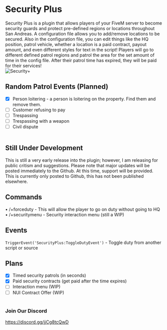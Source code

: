 # Security Plus
Security Plus is a plugin that allows players of your FiveM server to become security guards and protect pre-defined regions or locations throughout San Andreas. A configuration file allows you to add/remove locations to be secured. Also in the configuration file, you can edit things like the HQ position, patrol vehicle, whether a location is a paid contract, payout amount, and even different styles for text in the script! Players will go to different defined patrol regions and patrol the area for the set amount of time in the config file. After their patrol time has expired, they will be paid for their services!
<br>
![Security+](https://i.imgur.com/cElRyrE.png)
<br>
## Random Patrol Events (Planned)
- [x] Person loitering - a person is loitering on the property. Find them and remove them.
- [ ] Customer refusing to pay
- [ ] Trespassing
- [ ] Trespassing with a weapon
- [ ] Civil dispute
<br><br>
## Still Under Development
This is still a very early release into the plugin; however, I am releasing for public critism and suggestions. Please note that major updates will be posted immediately to the Github. At this time, support will be provided. This is currently only posted to Github, this has not been published elsewhere.
<br>
## Commands
• /+forceduty - This will allow the player to go on duty without going to HQ<br>
• /+securitymenu - Security interaction menu (still a WIP)
<br>
## Events
```TriggerEvent('SecurityPlus:ToggleDutyEvent')``` - Toggle duty from another script or source
## Plans
- [x] Timed security patrols (in seconds)
- [x] Paid security contracts (get paid after the time expires)
- [ ] Interaction menu (WIP)
- [ ] NUI Contract Offer (WIP)
<br><br>
### Join Our Discord
https://discord.gg/jjCg8tcQwD

